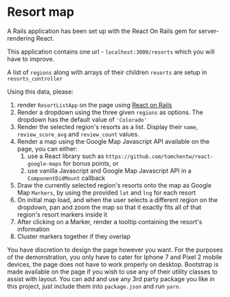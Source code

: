 # Resort map
A Rails application has been set up with the React On Rails gem for server-rendering React.

This application contains one url - `localhost:3000/resorts` which you will have to improve.

A list of `regions` along with arrays of their children `resorts` are setup in `resorts_controller`

Using this data, please:
1. render `ResortListApp` on the page using [React on Rails](https://github.com/shakacode/react_on_rails)
2. Render a dropdown using the three given `regions` as options. The dropdown has the default value of `'Colorado'`
3. Render the selected region's resorts as a list. Display their `name`, `review_score_avg` and `review_count` values.
4. Render a map using the Google Map Javascript API available on the page, you can either:
    1. use a React library such as `https://github.com/tomchentw/react-google-maps` for bonus points, or
    2. use vanilla Javascript and Google Map Javascript API in a `ComponentDidMount` callback
5. Draw the currently selected region's resorts onto the map as Google Map `Markers`, by using the provided `lat` and `lng` for each resort
6. On initial map load, and when the user selects a different region on the dropdown, pan and zoom the map so that it exactly fits all of that region's resort markers inside it
7. After clicking on a Marker, render a tooltip containing the resort's information
8. Cluster markers together if they overlap

You have discretion to design the page however you want. For the purposes of the demonstration, you only have to cater for Iphone 7 and Pixel 2 mobile devices, the page does not have to work properly on desktop. Bootstrap is made available on the page if you wish to use any of their utility classes to assist with layout. You can add and use any 3rd party package you like in this project, just include them into `package.json` and run `yarn`.

## Application steps for OSX:

### Install RVM + Ruby

```bash
# get key
gpg --keyserver hkp://keys.gnupg.net --recv-keys 409B6B1796C275462A1703113804BB82D39DC0E3 7D2BAF1CF37B13E2069D6956105BD0E739499BDB

# install RVM with Ruby
\curl -sSL https://get.rvm.io | bash -s stable --ruby
```

### Install Homebrew

```bash
/usr/bin/ruby -e "$(curl -fsSL https://raw.githubusercontent.com/Homebrew/install/master/install)"
```

### Install Yarn

```bash
brew install yarn
```

### Install Gems + Yarn packages

```bash
# bundler
gem install bundler

# foreman
gem install foreman

# within application folder
bundle install
yarn
```

### Setup credentials masterkey

```bash
# within application folder
touch config/master.key

# write separately provided key into this file
```

### Boot up server

```bash
foreman start -f Procfile.dev
```
